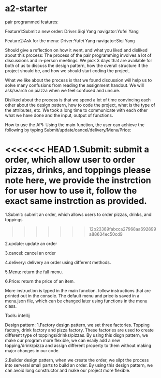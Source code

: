 # a2-starter
pair programmed features:

Feature1:Submit a new order:
Driver:Siqi Yang
navigator:Yufei Yang


Feature2:Ask for the menu:
Driver:Yufei Yang
navigator:Siqi Yang


Should give a reflection on how it went, and what you liked and disliked about this process:
The process of the pair programming involves a lot of discussions and in-person meetings. We pick 3 days that are available for both of us to discuss the design pattern, how the overall structure if the project should be, and how we should start coding the project.


What we like about the process is that we found discussion will help us to solve many confusions from reading the assignment handout. We will ask/search on piazza when we feel confused and unsure.


Disliked about the process is that we spend a lot of time convincing each other about the design pattern, how to code the project, what is the type of the attributes, etc. We took a long time to communicate with each other what we have done and the input, output of functions.



How to use the API:
Using the main function, the user can achieve the following by typing Submit/update/cancel/delivery/Menu/Price:

<<<<<<< HEAD
1.Submit: submit a order, which allow user to order pizzas, drinks, and toppings please note here, we provide the instrction for user how to use it, follow the exact same instrction as provided.
=======
1.Submit: submit an order, which allows users to order pizzas, drinks, and toppings
>>>>>>> 12b23389fabcca27968aa692899a88634ec50cd9

2.update: update an order

3.cancel: cancel an order

4.delivery: delivery an order using different methods.

5.Menu: return the full menu.

6.Price: return the price of an item.

More instruction is typed in the main function. follow instructions that are printed out in the console.
The default menu and price is saved in a menu.json file, which can be changed later using functions in the menu class.

Tools: intellij

Design pattern:
1.Factory design pattern, we set three factories. Topping factory, drink factory and pizza factory. These factories are used to create different type of toppings/drinks/pizzas. By using this disgn pattern, we make our program more flexible, we can esaily add a new topping/drink/pizza and assign different property to them without making major changes in our code.

2.Builder design pattern, when we create the order, we silpt the process into serveral small parts to build an order. By using this design pattern, we can avoid long constructor and make our project more flexible.









